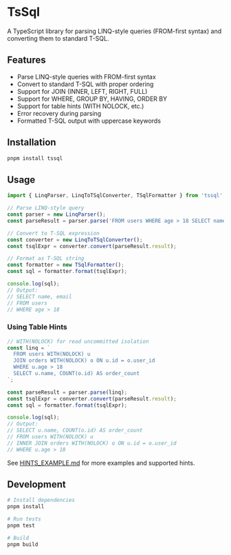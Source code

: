 # TsSql

A TypeScript library for parsing LINQ-style queries (FROM-first syntax) and converting them to standard T-SQL.

## Features

- Parse LINQ-style queries with FROM-first syntax
- Convert to standard T-SQL with proper ordering
- Support for JOIN (INNER, LEFT, RIGHT, FULL)
- Support for WHERE, GROUP BY, HAVING, ORDER BY
- Support for table hints (WITH NOLOCK, etc.)
- Error recovery during parsing
- Formatted T-SQL output with uppercase keywords

## Installation

```bash
pnpm install tssql
```

## Usage

```typescript
import { LinqParser, LinqToTSqlConverter, TSqlFormatter } from 'tssql';

// Parse LINQ-style query
const parser = new LinqParser();
const parseResult = parser.parse('FROM users WHERE age > 18 SELECT name, email');

// Convert to T-SQL expression
const converter = new LinqToTSqlConverter();
const tsqlExpr = converter.convert(parseResult.result);

// Format as T-SQL string
const formatter = new TSqlFormatter();
const sql = formatter.format(tsqlExpr);

console.log(sql);
// Output:
// SELECT name, email
// FROM users
// WHERE age > 18
```

### Using Table Hints

```typescript
// WITH(NOLOCK) for read uncommitted isolation
const linq = `
  FROM users WITH(NOLOCK) u
  JOIN orders WITH(NOLOCK) o ON u.id = o.user_id
  WHERE u.age > 18
  SELECT u.name, COUNT(o.id) AS order_count
`;

const parseResult = parser.parse(linq);
const tsqlExpr = converter.convert(parseResult.result);
const sql = formatter.format(tsqlExpr);

console.log(sql);
// Output:
// SELECT u.name, COUNT(o.id) AS order_count
// FROM users WITH(NOLOCK) u
// INNER JOIN orders WITH(NOLOCK) o ON u.id = o.user_id
// WHERE u.age > 18
```

See [HINTS_EXAMPLE.md](./HINTS_EXAMPLE.md) for more examples and supported hints.

## Development

```bash
# Install dependencies
pnpm install

# Run tests
pnpm test

# Build
pnpm build
```

